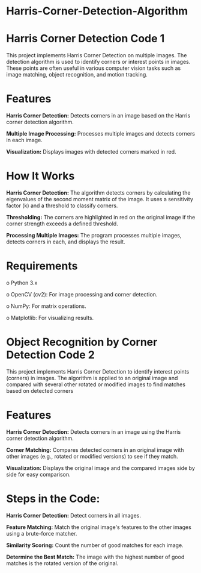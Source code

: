# Harris-Corner-Detection-Algorithm

# Harris Corner Detection Code 1

This project implements Harris Corner Detection on multiple images. The detection algorithm is used to identify corners or interest points in images. These points are often useful in various computer vision tasks such as image matching, object recognition, and motion tracking.

# Features

**Harris Corner Detection:** Detects corners in an image based on the Harris corner detection algorithm.

**Multiple Image Processing:** Processes multiple images and detects corners in each image.

**Visualization:** Displays images with detected corners marked in red.

# How It Works

**Harris Corner Detection:** The algorithm detects corners by calculating the eigenvalues of the second moment matrix of the image. It uses a sensitivity factor (k) and a threshold to classify corners.

**Thresholding:** The corners are highlighted in red on the original image if the corner strength exceeds a defined threshold.

**Processing Multiple Images:** The program processes multiple images, detects corners in each, and displays the result.

# Requirements

o Python 3.x

o OpenCV (cv2): For image processing and corner detection.

o NumPy: For matrix operations.

o Matplotlib: For visualizing results.


# Object Recognition by Corner Detection  Code 2

This project implements Harris Corner Detection to identify interest points (corners) in images. The algorithm is applied to an original image and compared with several other rotated or modified images to find matches based on detected corners

# Features

**Harris Corner Detection:** Detects corners in an image using the Harris corner detection algorithm.

**Corner Matching:** Compares detected corners in an original image with other images (e.g., rotated or modified versions) to see if they match.

**Visualization:** Displays the original image and the compared images side by side for easy comparison.

# Steps in the Code:

**Harris Corner Detection:** Detect corners in all images.

**Feature Matching:** Match the original image's features to the other images using a brute-force matcher.

**Similarity Scoring:** Count the number of good matches for each image.

**Determine the Best Match:** The image with the highest number of good matches is the rotated version of the original.


